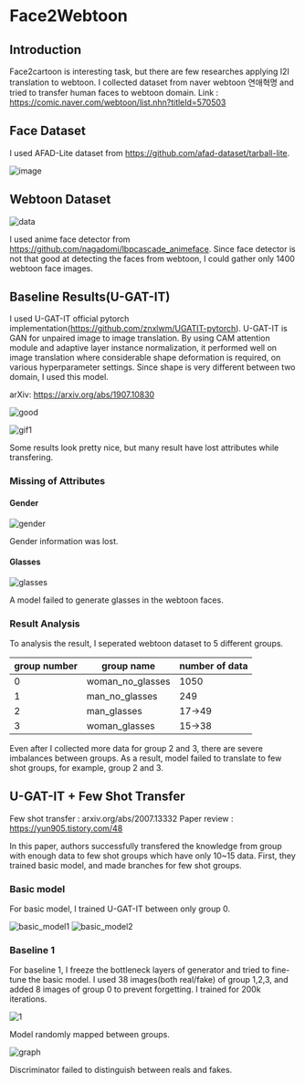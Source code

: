 # Face2Webtoon

## Introduction
Face2cartoon is interesting task, but there are few researches applying I2I translation to webtoon. I collected dataset from naver webtoon 연애혁명 and tried to transfer human faces to webtoon domain. 
Link : https://comic.naver.com/webtoon/list.nhn?titleId=570503

## Face Dataset
I used AFAD-Lite dataset from https://github.com/afad-dataset/tarball-lite. 

![image](https://user-images.githubusercontent.com/71681194/104359465-08031b80-5553-11eb-97a3-526a800ee411.png)

## Webtoon Dataset

![data](https://user-images.githubusercontent.com/71681194/104342339-1266ea80-553e-11eb-9e4f-8cd7cbaef418.JPG)


I used anime face detector from https://github.com/nagadomi/lbpcascade_animeface. Since face detector is not that good at detecting the faces from webtoon, I could gather only 1400 webtoon face images.

## Baseline Results(U-GAT-IT)
I used U-GAT-IT official pytorch implementation(https://github.com/znxlwm/UGATIT-pytorch).
U-GAT-IT is GAN for unpaired image to image translation. By using CAM attention module and adaptive layer instance normalization, it performed well on image translation where considerable shape deformation is required, on various hyperparameter settings. Since shape is very different between two domain, I used this model. 

arXiv: https://arxiv.org/abs/1907.10830


![good](https://user-images.githubusercontent.com/71681194/104342049-c61baa80-553d-11eb-9c58-d2d02a5c01aa.jpg)

![gif1](https://user-images.githubusercontent.com/71681194/104342061-c9169b00-553d-11eb-98b1-028c60b513f0.gif)



Some results look pretty nice, but many result have lost attributes while transfering.

### Missing of Attributes

#### Gender

![gender](https://user-images.githubusercontent.com/71681194/104342136-db90d480-553d-11eb-9f47-939e1f7e1b0d.jpg)

Gender information was lost.

#### Glasses

![glasses](https://user-images.githubusercontent.com/71681194/104342163-e0ee1f00-553d-11eb-9aec-6c7c7aae64b1.jpg)

A model failed to generate glasses in the webtoon faces.

### Result Analysis

To analysis the result, I seperated webtoon dataset to 5 different groups.

|group number|group name|number of data|
|---|---|---|
|0|woman_no_glasses|1050|
|1|man_no_glasses|249|
|2|man_glasses|17->49|
|3|woman_glasses|15->38|

Even after I collected more data for group 2 and 3, there are severe imbalances between groups. As a result, model failed to translate to few shot groups, for example, group 2 and 3.



## U-GAT-IT + Few Shot Transfer

Few shot transfer : arxiv.org/abs/2007.13332
Paper review : https://yun905.tistory.com/48

In this paper, authors successfully transfered the knowledge from group with enough data to few shot groups which have only 10~15 data. First, they trained basic model, and made branches for few shot groups.

### Basic model
For basic model, I trained U-GAT-IT between only group 0.

![basic_model1](https://user-images.githubusercontent.com/71681194/105211139-4326cf80-5b8f-11eb-921d-e0b8761a66ad.jpg)
![basic_model2](https://user-images.githubusercontent.com/71681194/105211143-43bf6600-5b8f-11eb-86d0-8ff37817a003.jpg)

### Baseline 1
For baseline 1, I freeze the bottleneck layers of generator and tried to fine-tune the basic model. I used 38 images(both real/fake) of group 1,2,3, and added 8 images of group 0 to prevent forgetting. I trained for 200k iterations.

![1](https://user-images.githubusercontent.com/71681194/105213333-ed9ff200-5b91-11eb-96c7-a6d46a272d9f.jpg)

Model randomly mapped between groups.

![graph](https://user-images.githubusercontent.com/71681194/105213709-6141ff00-5b92-11eb-986d-0ba83b106839.JPG)

Discriminator failed to distinguish between reals and fakes.
